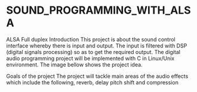 # SOUND_PROGRAMMING_WITH_ALSA
 ALSA Full duplex
Introduction
This project is about the sound control interface whereby there is input and output. The input is filtered with DSP (digital signals processing) so as to get the required output. The digital audio programming project will be implemented with C in Linux/Unix environment. The image bellow shows the project idea.

 
Goals of the project
The project will tackle main areas of the audio effects which include the following, reverb, delay pitch shift and compression
